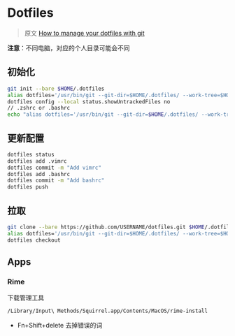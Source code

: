 # Dotfiles

> 原文 [How to manage your dotfiles with git](https://medium.com/toutsbrasil/how-to-manage-your-dotfiles-with-git-f7aeed8adf8b)

**注意**：不同电脑，对应的个人目录可能会不同

## 初始化

```bash
git init --bare $HOME/.dotfiles
alias dotfiles='/usr/bin/git --git-dir=$HOME/.dotfiles/ --work-tree=$HOME'
dotfiles config --local status.showUntrackedFiles no
// .zshrc or .bashrc
echo "alias dotfiles='/usr/bin/git --git-dir=$HOME/.dotfiles/ --work-tree=$HOME'" >> $HOME/.zshrc
```

## 更新配置

```bash
dotfiles status
dotfiles add .vimrc
dotfiles commit -m "Add vimrc"
dotfiles add .bashrc
dotfiles commit -m "Add bashrc"
dotfiles push
```

## 拉取


```bash
git clone --bare https://github.com/USERNAME/dotfiles.git $HOME/.dotfiles
alias dotfiles='/usr/bin/git --git-dir=$HOME/.dotfiles/ --work-tree=$HOME'
dotfiles checkout
```

## Apps

### Rime

下载管理工具

```bash
/Library/Input\ Methods/Squirrel.app/Contents/MacOS/rime-install
```

- Fn+Shift+delete 去掉错误的词
